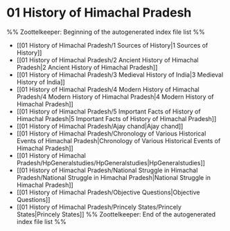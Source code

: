 # 01 History of Himachal Pradesh
%% Zoottelkeeper: Beginning of the autogenerated index file list  %%
-  [[01 History of Himachal Pradesh/1 Sources of History|1 Sources of History]]
-  [[01 History of Himachal Pradesh/2 Ancient History of Himachal Pradesh|2 Ancient History of Himachal Pradesh]]
-  [[01 History of Himachal Pradesh/3 Medieval History of India|3 Medieval History of India]]
-  [[01 History of Himachal Pradesh/4 Modern History of Himachal Pradesh/4 Modern History of Himachal Pradesh|4 Modern History of Himachal Pradesh]]
-  [[01 History of Himachal Pradesh/5 Important Facts of History of Himachal Pradesh|5 Important Facts of History of Himachal Pradesh]]
-  [[01 History of Himachal Pradesh/Ajay chand|Ajay chand]]
-  [[01 History of Himachal Pradesh/Chronology of Various Historical Events of Himachal Pradesh|Chronology of Various Historical Events of Himachal Pradesh]]
-  [[01 History of Himachal Pradesh/HpGeneralstudies/HpGeneralstudies|HpGeneralstudies]]
-  [[01 History of Himachal Pradesh/National Struggle in Himachal Pradesh/National Struggle in Himachal Pradesh|National Struggle in Himachal Pradesh]]
-  [[01 History of Himachal Pradesh/Objective Questions|Objective Questions]]
-  [[01 History of Himachal Pradesh/Princely States/Princely States|Princely States]]
%% Zoottelkeeper: End of the autogenerated index file list  %%